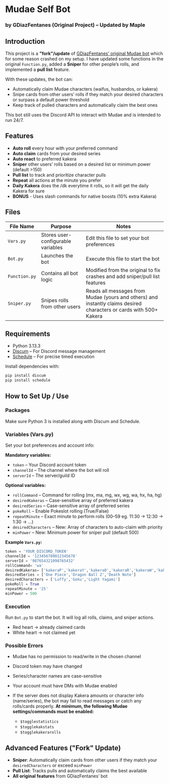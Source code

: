 
# Mudae Self Bot

### by GDiazFentanes (Original Project) – Updated by Maple

## Introduction

This project is a **"fork"/update** of [GDiazFentanes’ original Mudae bot](https://github.com/GuilleDiazFentanes/AutoClaim-AutoRoll-AutoReact-MudaeBot-2025) which for some reason crashed on my setup.
I have updated some functions in the original `Function.py`, added a **Sniper** for other people’s rolls, and implemented a **pull list** feature.

With these updates, the bot can:

* Automatically claim Mudae characters (waifus, husbandos, or kakera)
* Snipe cards from other users’ rolls if they match your desired characters or surpass a default power threshold
* Keep track of pulled characters and automatically claim the best ones

This bot still uses the Discord API to interact with Mudae and is intended to run 24/7.

## Features

* **Auto roll** every hour with your preferred command
* **Auto claim** cards from your desired series
* **Auto react** to preferred kakera
* **Sniper** other users’ rolls based on a desired list or minimum power (default >150)
* **Pull list** to track and prioritize character pulls
* **Repeat** all actions at the minute you prefer
* **Daily Kakera** does the /dk everytime it rolls, so it will get the daily Kakera for sure
* **BONUS** - Uses slash commands for native boosts (10% extra Kakera)

## Files

| File Name     | Purpose                            | Notes                                                                                                              |
| ------------- | ---------------------------------- | ------------------------------------------------------------------------------------------------------------------ |
| `Vars.py`     | Stores user-configurable variables | Edit this file to set your bot preferences                                                                         |
| `Bot.py`      | Launches the bot                   | Execute this file to start the bot                                                                                 |
| `Function.py` | Contains all bot logic             | Modified from the original to fix crashes and add sniper/pull list features                                        |
| `Sniper.py`   | Snipes rolls from other users      | Reads all messages from Mudae (yours and others) and instantly claims desired characters or cards with 500+ Kakera |

## Requirements

* Python 3.13.3
* [Discum](https://pypi.org/project/discum/) – For Discord message management
* [Schedule](https://pypi.org/project/schedule/) – For precise timed execution

Install dependencies with:

```bash
pip install discum
pip install schedule
```

## How to Set Up / Use

### Packages

Make sure Python 3 is installed along with Discum and Schedule.

### Variables (Vars.py)

Set your bot preferences and account info:

**Mandatory variables:**

* `token` – Your Discord account token
* `channelId` – The channel where the bot will roll
* `serverId` – The server/guild ID

**Optional variables:**

* `rollCommand` – Command for rolling (mx, ma, mg, wx, wg, wa, hx, ha, hg)
* `desiredKakeras` – Case-sensitive array of preferred kakera
* `desiredSeries` – Case-sensitive array of preferred series
* `pokeRoll` – Enable Pokeslot rolling (True/False)
* `repeatMinute` – Exact minute to perform rolls (00–59 eg. 11:30 -> 12:30 -> 1:30 -> ...)
* `desiredCharacters` – New: Array of characters to auto-claim with priority
* `minPower` – New: Minimum power for sniper pull (default 500)

**Example `Vars.py`:**

```python
token = 'YOUR_DISCORD_TOKEN'
channelId = '123456789012345678'
serverId = '987654321098765432'
rollCommand= 'wa'
desiredKakeras= ['kakeraP','kakeraY','kakeraO','kakeraR','kakeraW','kakeraL']
desiredSeries = ['One Piece','Dragon Ball Z','Death Note']
desiredCharacters = ['Luffy','Goku','Light Yagami']
pokeRoll = True
repeatMinute = '25'
minPower = 500
```

### Execution

Run `Bot.py` to start the bot. It will log all rolls, claims, and sniper actions.

* Red heart → already claimed cards
* White heart → not claimed yet

### Possible Errors

* Mudae has no permission to read/write in the chosen channel
* Discord token may have changed
* Series/character names are case-sensitive
* Your account must have DMs with Mudae enabled
* If the server does not display Kakera amounts or character info (name/series), the bot may fail to read messages or catch any rolls/cards properly.
  **At minimum, the following Mudae settings/commands must be enabled:**

  * `$togglestatistics`
  * `$togglekakstats`
  * `$togglekakerarolls`


## Advanced Features ("Fork" Update)

* **Sniper**: Automatically claim cards from other users if they match your `desiredCharacters` or exceed `minPower`
* **Pull List**: Tracks pulls and automatically claims the best available
* **All original features** from GDiazFentanes’ bot